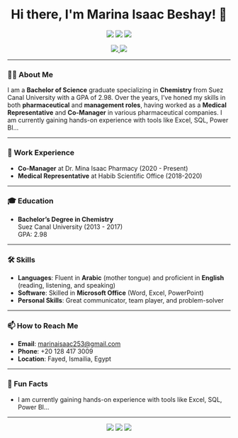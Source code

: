 <h1 align="center">Hi there, I'm Marina Isaac Beshay! 👋</h1>

<p align="center">
  <img src="https://img.shields.io/badge/-Chemist-6C63FF?style=flat&logo=flask&logoColor=white" />
  <img src="https://img.shields.io/badge/-Medical_Representative-FF6B6B?style=flat&logo=medrxiv&logoColor=white" />
  <img src="https://img.shields.io/badge/-Co_Manager-4CAF50?style=flat&logo=notion&logoColor=white" />
</p>

<p align="center">
  <a href="mailto:marinaisaac253@gmail.com">
    <img src="https://img.shields.io/badge/-marinaisaac253@gmail.com-D14836?style=flat&logo=Gmail&logoColor=white" />
  </a>
  <a href="tel:01284173009">
    <img src="https://img.shields.io/badge/-01284173009-0A66C2?style=flat&logo=whatsapp&logoColor=white" />
  </a>
</p>

---

### 👩‍🔬 About Me
I am a **Bachelor of Science** graduate specializing in **Chemistry** from Suez Canal University with a GPA of 2.98. Over the years, I’ve honed my skills in both **pharmaceutical** and **management roles**, having worked as a **Medical Representative** and **Co-Manager** in various pharmaceutical companies.
I am currently gaining hands-on experience with tools like Excel, SQL, Power BI...

---

### 💼 Work Experience
- **Co-Manager** at Dr. Mina Isaac Pharmacy (2020 - Present)
- **Medical Representative** at Habib Scientific Office (2018-2020)

---

### 🎓 Education
- **Bachelor’s Degree in Chemistry**  
  Suez Canal University (2013 - 2017)  
  GPA: 2.98

---

### 🛠️ Skills
- **Languages**: Fluent in **Arabic** (mother tongue) and proficient in **English** (reading, listening, and speaking)
- **Software**: Skilled in **Microsoft Office** (Word, Excel, PowerPoint)
- **Personal Skills**: Great communicator, team player, and problem-solver

---

### 📫 How to Reach Me
- **Email**: [marinaisaac253@gmail.com](mailto:marinaisaac253@gmail.com)
- **Phone**: +20 128 417 3009
- **Location**: Fayed, Ismailia, Egypt

---

### 🌟 Fun Facts
- I am currently gaining hands-on experience with tools like Excel, SQL, Power BI...


---

<p align="center">
  <img src="https://img.shields.io/badge/-Microsoft_Office-0078D4?style=flat&logo=microsoft-office&logoColor=white" />
  <img src="https://img.shields.io/badge/-Team_Player-FFD700?style=flat&logo=teamspeak&logoColor=white" />
  <img src="https://img.shields.io/badge/-Communication-4CAF50?style=flat&logo=wechat&logoColor=white" />
</p>

